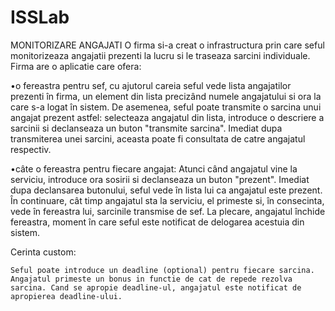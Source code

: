 # ISSLab
MONITORIZARE ANGAJATI 
O firma si-a creat o infrastructura prin care seful monitorizeaza angajatii prezenti la lucru si le traseaza sarcini individuale. Firma are o aplicatie care ofera: 

  •o  fereastra  pentru  sef, cu ajutorul careia seful vede lista angajatilor prezenti în firma, un element din lista precizând numele angajatului si ora la care s-a logat în sistem. De asemenea, seful poate transmite o sarcina unui angajat prezent astfel: selecteaza angajatul din lista, introduce o descriere a sarcinii si declanseaza un buton "transmite sarcina". Imediat dupa transmiterea unei sarcini, aceasta poate fi consultata de catre angajatul respectiv.
  
  •câte o fereastra pentru fiecare angajat: Atunci când angajatul vine la serviciu, introduce ora sosirii si declanseaza un buton "prezent". Imediat dupa declansarea butonului, seful vede în lista lui ca angajatul este prezent. În continuare, cât timp angajatul sta la serviciu, el primeste si, în consecinta, vede în fereastra lui, sarcinile transmise de sef. La plecare, angajatul închide fereastra, moment în care seful este notificat de delogarea acestuia din sistem. 
  
  Cerinta custom:
  
    Seful poate introduce un deadline (optional) pentru fiecare sarcina. Angajatul primeste un bonus in functie de cat de repede rezolva sarcina. Cand se apropie deadline-ul, angajatul este notificat de apropierea deadline-ului.
